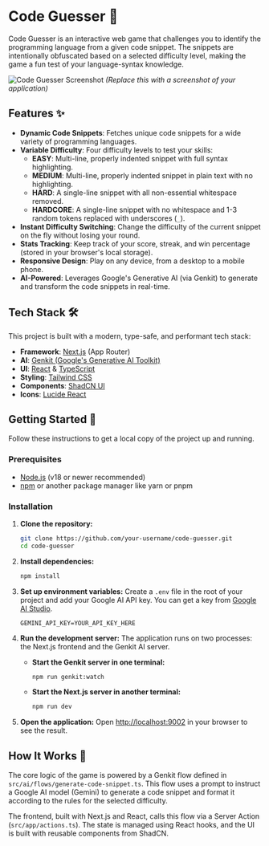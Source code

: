 # Code Guesser 🧠

Code Guesser is an interactive web game that challenges you to identify the programming language from a given code snippet. The snippets are intentionally obfuscated based on a selected difficulty level, making the game a fun test of your language-syntax knowledge.

![Code Guesser Screenshot](https://placehold.co/800x600.png)
*(Replace this with a screenshot of your application)*

## Features ✨

- **Dynamic Code Snippets**: Fetches unique code snippets for a wide variety of programming languages.
- **Variable Difficulty**: Four difficulty levels to test your skills:
    - **EASY**: Multi-line, properly indented snippet with full syntax highlighting.
    - **MEDIUM**: Multi-line, properly indented snippet in plain text with no highlighting.
    - **HARD**: A single-line snippet with all non-essential whitespace removed.
    - **HARDCORE**: A single-line snippet with no whitespace and 1-3 random tokens replaced with underscores (`_`).
- **Instant Difficulty Switching**: Change the difficulty of the current snippet on the fly without losing your round.
- **Stats Tracking**: Keep track of your score, streak, and win percentage (stored in your browser's local storage).
- **Responsive Design**: Play on any device, from a desktop to a mobile phone.
- **AI-Powered**: Leverages Google's Generative AI (via Genkit) to generate and transform the code snippets in real-time.

## Tech Stack 🛠️

This project is built with a modern, type-safe, and performant tech stack:

- **Framework**: [Next.js](https://nextjs.org/) (App Router)
- **AI**: [Genkit (Google's Generative AI Toolkit)](https://firebase.google.com/docs/genkit)
- **UI**: [React](https://react.dev/) & [TypeScript](https://www.typescriptlang.org/)
- **Styling**: [Tailwind CSS](https://tailwindcss.com/)
- **Components**: [ShadCN UI](https://ui.shadcn.com/)
- **Icons**: [Lucide React](https://lucide.dev/)

## Getting Started 🚀

Follow these instructions to get a local copy of the project up and running.

### Prerequisites

- [Node.js](https://nodejs.org/) (v18 or newer recommended)
- [npm](https://www.npmjs.com/) or another package manager like yarn or pnpm

### Installation

1.  **Clone the repository:**
    ```bash
    git clone https://github.com/your-username/code-guesser.git
    cd code-guesser
    ```

2.  **Install dependencies:**
    ```bash
    npm install
    ```

3.  **Set up environment variables:**
    Create a `.env` file in the root of your project and add your Google AI API key. You can get a key from [Google AI Studio](https://aistudio.google.com/app/apikey).
    ```
    GEMINI_API_KEY=YOUR_API_KEY_HERE
    ```

4.  **Run the development server:**
    The application runs on two processes: the Next.js frontend and the Genkit AI server.

    - **Start the Genkit server in one terminal:**
      ```bash
      npm run genkit:watch
      ```
    - **Start the Next.js server in another terminal:**
      ```bash
      npm run dev
      ```

5.  **Open the application:**
    Open [http://localhost:9002](http://localhost:9002) in your browser to see the result.

## How It Works 🤖

The core logic of the game is powered by a Genkit flow defined in `src/ai/flows/generate-code-snippet.ts`. This flow uses a prompt to instruct a Google AI model (Gemini) to generate a code snippet and format it according to the rules for the selected difficulty.

The frontend, built with Next.js and React, calls this flow via a Server Action (`src/app/actions.ts`). The state is managed using React hooks, and the UI is built with reusable components from ShadCN.
